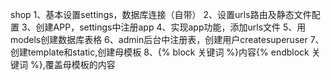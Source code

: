 shop
1、基本设置settings，数据库连接（自带）
2、设置urls路由及静态文件配置
3、创建APP，settings中注册app
4、实现app功能，添加urls文件
5、用models创建数据库表格
6、admin后台中注册表，创建用户createsuperuser
7、创建template和static,创建母模板
8、{% block 关键词 %}内容{% endblock 关键词 %},覆盖母模板的内容

